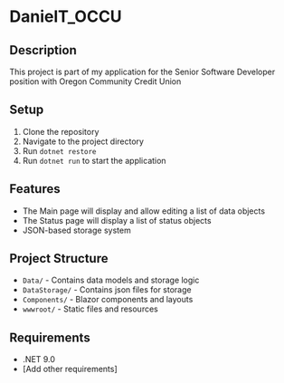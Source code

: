 # DanielT_OCCU

## Description
This project is part of my application for the Senior Software Developer position with Oregon Community Credit Union

## Setup
1. Clone the repository
2. Navigate to the project directory
3. Run `dotnet restore`
4. Run `dotnet run` to start the application

## Features
- The Main page will display and allow editing a list of data objects
- The Status page will display a list of status objects
- JSON-based storage system

## Project Structure
- `Data/` - Contains data models and storage logic
- `DataStorage/` - Contains json files for storage
- `Components/` - Blazor components and layouts
- `wwwroot/` - Static files and resources

## Requirements
- .NET 9.0
- [Add other requirements]